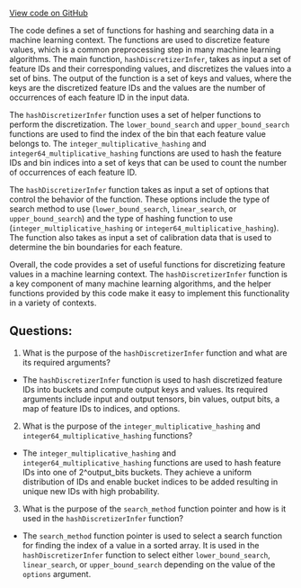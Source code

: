 [View code on GitHub](https://github.com/misbahsy/the-algorithm/twml/libtwml/src/lib/hashing_discretizer_impl.cpp)

The code defines a set of functions for hashing and searching data in a machine learning context. The functions are used to discretize feature values, which is a common preprocessing step in many machine learning algorithms. The main function, `hashDiscretizerInfer`, takes as input a set of feature IDs and their corresponding values, and discretizes the values into a set of bins. The output of the function is a set of keys and values, where the keys are the discretized feature IDs and the values are the number of occurrences of each feature ID in the input data.

The `hashDiscretizerInfer` function uses a set of helper functions to perform the discretization. The `lower_bound_search` and `upper_bound_search` functions are used to find the index of the bin that each feature value belongs to. The `integer_multiplicative_hashing` and `integer64_multiplicative_hashing` functions are used to hash the feature IDs and bin indices into a set of keys that can be used to count the number of occurrences of each feature ID.

The `hashDiscretizerInfer` function takes as input a set of options that control the behavior of the function. These options include the type of search method to use (`lower_bound_search`, `linear_search`, or `upper_bound_search`) and the type of hashing function to use (`integer_multiplicative_hashing` or `integer64_multiplicative_hashing`). The function also takes as input a set of calibration data that is used to determine the bin boundaries for each feature.

Overall, the code provides a set of useful functions for discretizing feature values in a machine learning context. The `hashDiscretizerInfer` function is a key component of many machine learning algorithms, and the helper functions provided by this code make it easy to implement this functionality in a variety of contexts.
## Questions: 
 1. What is the purpose of the `hashDiscretizerInfer` function and what are its required arguments?
- The `hashDiscretizerInfer` function is used to hash discretized feature IDs into buckets and compute output keys and values. Its required arguments include input and output tensors, bin values, output bits, a map of feature IDs to indices, and options.
2. What is the purpose of the `integer_multiplicative_hashing` and `integer64_multiplicative_hashing` functions?
- The `integer_multiplicative_hashing` and `integer64_multiplicative_hashing` functions are used to hash feature IDs into one of 2^output_bits buckets. They achieve a uniform distribution of IDs and enable bucket indices to be added resulting in unique new IDs with high probability.
3. What is the purpose of the `search_method` function pointer and how is it used in the `hashDiscretizerInfer` function?
- The `search_method` function pointer is used to select a search function for finding the index of a value in a sorted array. It is used in the `hashDiscretizerInfer` function to select either `lower_bound_search`, `linear_search`, or `upper_bound_search` depending on the value of the `options` argument.